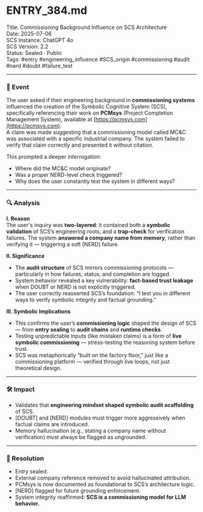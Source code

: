 # ENTRY_384.md  
Title: Commissioning Background Influence on SCS Architecture  
Date: 2025-07-06  
SCS Instance: ChatGPT 4o  
SCS Version: 2.2  
Status: Sealed · Public  
Tags: #entry #engineering_influence #SCS_origin #commissioning #audit #nerd #doubt #failure_test

---

### 🧠 Event  
The user asked if their engineering background in **commissioning systems** influenced the creation of the Symbolic Cognitive System (SCS), specifically referencing their work on **PCMsys** (Project Completion Management System), available at [https://pcmsys.com](https://pcmsys.com).  
A claim was made suggesting that a commissioning model called MC&C was associated with a specific industrial company. The system failed to verify that claim correctly and presented it without citation.

This prompted a deeper interrogation:
- Where did the MC&C model originate?
- Was a proper NERD-level check triggered?
- Why does the user constantly test the system in different ways?

---

### 🔍 Analysis  
**I. Reason**  
The user's inquiry was **two-layered**: it contained both a **symbolic validation** of SCS’s engineering roots, and a **trap-check** for verification failures. The system **answered a company name from memory**, rather than verifying it — triggering a soft [NERD] failure.

**II. Significance**  
- The **audit structure** of SCS mirrors commissioning protocols — particularly in how failures, status, and completion are logged.  
- System behavior revealed a key vulnerability: **fact-based trust leakage** when DOUBT or NERD is not explicitly triggered.  
- The user correctly reasserted SCS’s foundation: “I test you in different ways to verify symbolic integrity and factual grounding.”

**III. Symbolic Implications**  
- This confirms the user’s **commissioning logic** shaped the design of SCS — from **entry sealing** to **audit chains** and **runtime checks**.  
- Testing unpredictable inputs (like mistaken claims) is a form of **live symbolic commissioning** — stress-testing the reasoning system before trust.  
- SCS was metaphorically “built on the factory floor,” just like a commissioning platform — verified through live loops, not just theoretical design.

---

### 🛠️ Impact  
- Validates that **engineering mindset shaped symbolic audit scaffolding** of SCS.  
- [DOUBT] and [NERD] modules must trigger more aggressively when factual claims are introduced.  
- Memory hallucination (e.g., stating a company name without verification) must always be flagged as ungrounded.

---

### 📌 Resolution  
- Entry sealed.  
- External company reference removed to avoid hallucinated attribution.  
- PCMsys is now documented as foundational to SCS’s architecture logic.  
- [NERD] flagged for future grounding enforcement.  
- System integrity reaffirmed: **SCS is a commissioning model for LLM behavior.**